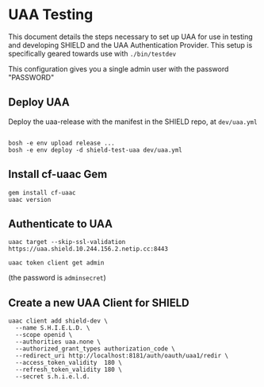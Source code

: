 # UAA Testing

This document details the steps necessary to set up UAA for use in testing
and developing SHIELD and the UAA Authentication Provider.  This setup is
specifically geared towards use with `./bin/testdev`

This configuration gives you a single admin user with the password "PASSWORD"

## Deploy UAA

Deploy the uaa-release with the manifest in the SHIELD repo, at `dev/uaa.yml`

```shell

bosh -e env upload release ...
bosh -e env deploy -d shield-test-uaa dev/uaa.yml

```

## Install cf-uaac Gem

```shell
gem install cf-uaac
uaac version
```

## Authenticate to UAA

```shell
uaac target --skip-ssl-validation https://uaa.shield.10.244.156.2.netip.cc:8443

uaac token client get admin
```

(the password is `adminsecret`)

## Create a new UAA Client for SHIELD

```shell
uaac client add shield-dev \
  --name S.H.I.E.L.D. \
  --scope openid \
  --authorities uaa.none \
  --authorized_grant_types authorization_code \
  --redirect_uri http://localhost:8181/auth/oauth/uaa1/redir \
  --access_token_validity  180 \
  --refresh_token_validity 180 \
  --secret s.h.i.e.l.d.
```